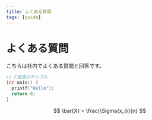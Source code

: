 ```yaml
---
title: よくある質問
tags: [guide]
---
```


# よくある質問

こちらは社内でよくある質問と回答です。

```C
// C言語のサンプル
int main() {
  printf("Hello");
  return 0;
}
```

$$
\bar{X} = \frac{\Sigma{x_i}}{n}
$$

